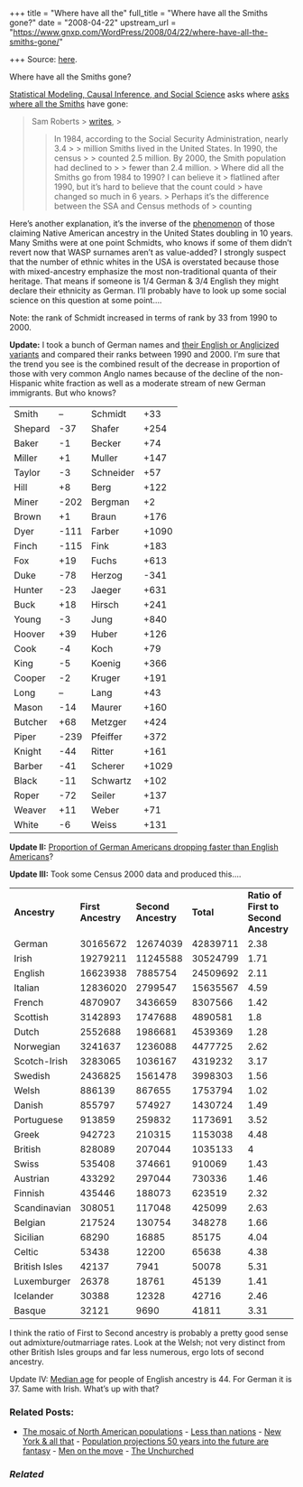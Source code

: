 +++
title = "Where have all the"
full_title = "Where have all the Smiths gone?"
date = "2008-04-22"
upstream_url = "https://www.gnxp.com/WordPress/2008/04/22/where-have-all-the-smiths-gone/"

+++
Source: [here](https://www.gnxp.com/WordPress/2008/04/22/where-have-all-the-smiths-gone/).

Where have all the Smiths gone?

[Statistical Modeling, Causal Inference, and Social Science](http://www.stat.columbia.edu/%7Ecook/movabletype/archives/2008/04/the_case_of_the.html) asks where [asks where all the Smiths](http://www.stat.columbia.edu/%7Ecook/movabletype/archives/2008/04/the_case_of_the.html) have gone:

> Sam Roberts > [writes](http://www.nytimes.com/2007/11/17/us/17surnames.html), >
> > In 1984, according to the Social Security Administration, nearly 3.4 > > million Smiths lived in the United States. In 1990, the census > > counted 2.5 million. By 2000, the Smith population had declined to > > fewer than 2.4 million. >
> Where did all the Smiths go from 1984 to 1990? I can believe it > flatlined after 1990, but it’s hard to believe that the count could > have changed so much in 6 years. >
> Perhaps it’s the difference between the SSA and Census methods of > counting

Here’s another explanation, it’s the inverse of the [phenomenon](http://www.nativevillage.org/Messages%20from%20the%20People/Population%20statistics.htm) of those claiming Native American ancestry in the United States doubling in 10 years. Many Smiths were at one point Schmidts, who knows if some of them didn’t revert now that WASP surnames aren’t as value-added? I strongly suspect that the number of ethnic whites in the USA is overstated because those with mixed-ancestry emphasize the most non-traditional quanta of their heritage. That means if someone is 1/4 German & 3/4 English they might declare their ethnicity as German. I’ll probably have to look up some social science on this question at some point….

Note: the rank of Schmidt increased in terms of rank by 33 from 1990 to 2000.

**Update:** I took a bunch of German names and [their English or Anglicized variants](http://german.about.com/library/blsurname01.htm) and compared their ranks between 1990 and 2000. I’m sure that the trend you see is the combined result of the decrease in proportion of those with very common Anglo names because of the decline of the non-Hispanic white fraction as well as a moderate stream of new German immigrants. But who knows?

|         |      |           |       |
|---------|------|-----------|-------|
| Smith   | –    | Schmidt   | +33   |
| Shepard | -37  | Shafer    | +254  |
| Baker   | -1   | Becker    | +74   |
| Miller  | +1   | Muller    | +147  |
| Taylor  | -3   | Schneider | +57   |
| Hill    | +8   | Berg      | +122  |
| Miner   | -202 | Bergman   | +2    |
| Brown   | +1   | Braun     | +176  |
| Dyer    | -111 | Farber    | +1090 |
| Finch   | -115 | Fink      | +183  |
| Fox     | +19  | Fuchs     | +613  |
| Duke    | -78  | Herzog    | -341  |
| Hunter  | -23  | Jaeger    | +631  |
| Buck    | +18  | Hirsch    | +241  |
| Young   | -3   | Jung      | +840  |
| Hoover  | +39  | Huber     | +126  |
| Cook    | -4   | Koch      | +79   |
| King    | -5   | Koenig    | +366  |
| Cooper  | -2   | Kruger    | +191  |
| Long    | –    | Lang      | +43   |
| Mason   | -14  | Maurer    | +160  |
| Butcher | +68  | Metzger   | +424  |
| Piper   | -239 | Pfeiffer  | +372  |
| Knight  | -44  | Ritter    | +161  |
| Barber  | -41  | Scherer   | +1029 |
| Black   | -11  | Schwartz  | +102  |
| Roper   | -72  | Seiler    | +137  |
| Weaver  | +11  | Weber     | +71   |
| White   | -6   | Weiss     | +131  |

**Update II:** [Proportion of German Americans dropping faster than English Americans](http://www.census.gov/prod/2004pubs/c2kbr-35.pdf)?

**Update III:** Took some Census 2000 data and produced this….

|               |                    |                     |           |                                       |
|:--------------|:-------------------|:--------------------|:----------|:--------------------------------------|
| **Ancestry**  | **First Ancestry** | **Second Ancestry** | **Total** | **Ratio of First to Second Ancestry** |
| German        | 30165672           | 12674039            | 42839711  | 2.38                                  |
| Irish         | 19279211           | 11245588            | 30524799  | 1.71                                  |
| English       | 16623938           | 7885754             | 24509692  | 2.11                                  |
| Italian       | 12836020           | 2799547             | 15635567  | 4.59                                  |
| French        | 4870907            | 3436659             | 8307566   | 1.42                                  |
| Scottish      | 3142893            | 1747688             | 4890581   | 1.8                                   |
| Dutch         | 2552688            | 1986681             | 4539369   | 1.28                                  |
| Norwegian     | 3241637            | 1236088             | 4477725   | 2.62                                  |
| Scotch-Irish  | 3283065            | 1036167             | 4319232   | 3.17                                  |
| Swedish       | 2436825            | 1561478             | 3998303   | 1.56                                  |
| Welsh         | 886139             | 867655              | 1753794   | 1.02                                  |
| Danish        | 855797             | 574927              | 1430724   | 1.49                                  |
| Portuguese    | 913859             | 259832              | 1173691   | 3.52                                  |
| Greek         | 942723             | 210315              | 1153038   | 4.48                                  |
| British       | 828089             | 207044              | 1035133   | 4                                     |
| Swiss         | 535408             | 374661              | 910069    | 1.43                                  |
| Austrian      | 433292             | 297044              | 730336    | 1.46                                  |
| Finnish       | 435446             | 188073              | 623519    | 2.32                                  |
| Scandinavian  | 308051             | 117048              | 425099    | 2.63                                  |
| Belgian       | 217524             | 130754              | 348278    | 1.66                                  |
| Sicilian      | 68290              | 16885               | 85175     | 4.04                                  |
| Celtic        | 53438              | 12200               | 65638     | 4.38                                  |
| British Isles | 42137              | 7941                | 50078     | 5.31                                  |
| Luxemburger   | 26378              | 18761               | 45139     | 1.41                                  |
| Icelander     | 30388              | 12328               | 42716     | 2.46                                  |
| Basque        | 32121              | 9690                | 41811     | 3.31                                  |

I think the ratio of First to Second ancestry is probably a pretty good sense out admixture/outmarriage rates. Look at the Welsh; not very distinct from other British Isles groups and far less numerous, ergo lots of second ancestry.

Update IV: [Median age](http://factfinder.census.gov/servlet/SAFFFactsCharIteration?_event=&geo_id=01000US&_geoContext=01000US&_street=&_county=&_cityTown=&_state=&_zip=&_lang=en&_sse=on&ActiveGeoDiv=&_useEV=&pctxt=fph&pgsl=010&_submenuId=factsheet_2&ds_name=DEC_2000_SAFF&_ci_nbr=535&qr_name=DEC_2000_SAFF_A1010&reg=DEC_2000_SAFF_A1010%3A535&_keyword=&_industry=) for people of English ancestry is 44. For German it is 37. Same with Irish. What’s up with that?

### Related Posts:

- [The mosaic of North American
  populations](https://www.gnxp.com/WordPress/2009/11/22/the-mosaic-of-north-american-populations/) - [Less than
  nations](https://www.gnxp.com/WordPress/2009/10/14/less-than-nations/) - [New York & all
  that](https://www.gnxp.com/WordPress/2007/08/20/new-york-all-that/) - [Population projections 50 years into the future are
  fantasy](https://www.gnxp.com/WordPress/2012/12/13/population-projects-50-years-into-the-future-fantasy/) - [Men on the
  move](https://www.gnxp.com/WordPress/2007/04/04/men-on-the-move/) - [The
  Unchurched](https://www.gnxp.com/WordPress/2007/03/28/the-unchurched/)

### *Related*

[](https://www.addtoany.com/add_to/facebook?linkurl=https%3A%2F%2Fwww.gnxp.com%2FWordPress%2F2008%2F04%2F22%2Fwhere-have-all-the-smiths-gone%2F&linkname=Where%20have%20all%20the%20Smiths%20gone%3F "Facebook")[](https://www.addtoany.com/add_to/twitter?linkurl=https%3A%2F%2Fwww.gnxp.com%2FWordPress%2F2008%2F04%2F22%2Fwhere-have-all-the-smiths-gone%2F&linkname=Where%20have%20all%20the%20Smiths%20gone%3F "Twitter")[](https://www.addtoany.com/add_to/email?linkurl=https%3A%2F%2Fwww.gnxp.com%2FWordPress%2F2008%2F04%2F22%2Fwhere-have-all-the-smiths-gone%2F&linkname=Where%20have%20all%20the%20Smiths%20gone%3F "Email")[](https://www.addtoany.com/share)
